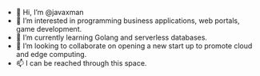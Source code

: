 - 👋 Hi, I’m @javaxman
- 👀 I’m interested in programming business applications, web portals, game development.
- 🌱 I’m currently learning Golang and serverless databases.
- 💞️ I’m looking to collaborate on opening a new start up to promote cloud and edge computing.
- 📫 I can be reached through this space.

<!---
javaxman/javaxman is a ✨ special ✨ repository because its `README.md` (this file) appears on your GitHub profile.
You can click the Preview link to take a look at your changes.
--->
